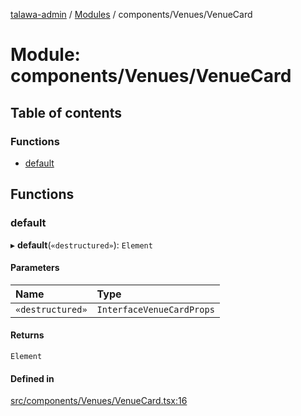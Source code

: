 [talawa-admin](../README.md) / [Modules](../modules.md) / components/Venues/VenueCard

# Module: components/Venues/VenueCard

## Table of contents

### Functions

- [default](components_Venues_VenueCard.md#default)

## Functions

### default

▸ **default**(`«destructured»`): `Element`

#### Parameters

| Name | Type |
| :------ | :------ |
| `«destructured»` | `InterfaceVenueCardProps` |

#### Returns

`Element`

#### Defined in

[src/components/Venues/VenueCard.tsx:16](https://github.com/ice-009/talawa-admin/blob/843d265/src/components/Venues/VenueCard.tsx#L16)
